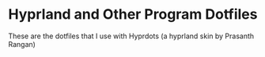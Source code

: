 # Hyprland and Other Program Dotfiles
These are the dotfiles that I use with Hyprdots (a hyprland skin by Prasanth Rangan)
